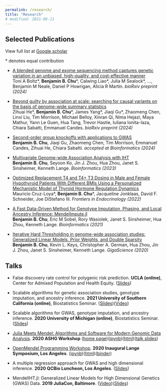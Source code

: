 ```yaml
---
permalink: /research/
title: "Research"
# modified: 2021-09-11
---
```


## Selected Publications

View full list at [Google scholar](https://scholar.google.com/citations?hl=en&user=jT7L8egAAAAJ)

\* denotes equal contribution

+ [A blended genome and exome sequencing method captures genetic variation in an unbiased, high-quality, and cost-effective manner](https://www.biorxiv.org/content/10.1101/2024.09.06.611689v1.abstract)  
Toni A Boltz\*, **Benjamin B. Chu**\*, Calwing Liao\*, Julia M Sealock\*, ..., Benjamin M Neale, Daniel P Howrigan, Alicia R Martin. *bioRxiv preprint (2024)*

+ [Beyond guilty by association at scale: searching for causal variants on the basis of genome-wide summary statistics](https://www.biorxiv.org/content/10.1101/2024.02.28.582621v2)  
Zihuai He\*, **Benjamin B. Chu**\*, James Yang\*, Jiaqi Gu\*, Zhaomeng Chen, Linxi Liu, Tim Morrison, Michael Belloy, Xinran Qi, Nima Hejazi, Maya Mathur, Yann Le Guen, Hua Tang, Trevor Hastie, Iuliana Ionita-Iaza, Chiara Sabatti, Emmanuel Candes. *bioRxiv preprint (2024)*

+ [Second-order group knockoffs with applications to GWAS](https://arxiv.org/abs/2310.15069)  
**Benjamin B. Chu**, Jiaqi Gu, Zhaomeng Chen, Tim Morrison, Emmanuel Candes, Zihuai He, Chiara Sabatti. *accepted at Bioinformatics (2024)*

+ [Multivariate Genome-wide Association Analysis with IHT](https://academic.oup.com/bioinformatics/article/39/4/btad193/7126408)  
**Benjamin B. Chu**, Seyoon Ko, Jin J. Zhou, Hua Zhou, Janet S. Sinsheimer, Kenneth Lange. *Bioinformatics (2023)*

+ [Optimized Replacement T4 and T4+ T3 Dosing in Male and Female Hypothyroid Patients With Different BMIs Using a Personalized Mechanistic Model of Thyroid Hormone Regulation Dynamics](https://www.frontiersin.org/articles/10.3389/fendo.2022.888429/full)  
Mauricio Cruz-Loya\*, **Benjamin B. Chu**\*, Jacqueline Jonklaas, David F. Schneider, Joe DiStefano III. *Frontiers in Endocrinology (2022)*

+ [A Fast Data-Driven Method for Genotype Imputation, Phasing, and Local Ancestry Inference: MendelImpute.jl](https://academic.oup.com/bioinformatics/advance-article-abstract/doi/10.1093/bioinformatics/btab489/6325083)  
**Benjamin B. Chu**, Eric M Sobel, Rory Wasiolek, Janet S. Sinsheimer, Hua Zhou, Kenneth Lange. *Bioinformatics (2021)*

+ [Iterative Hard Thresholding in genome-wide association studies: Generalized Linear Models, Prior Weights, and Double Sparsity](https://academic.oup.com/gigascience/article-abstract/9/6/giaa044/5850823)  
**Benjamin B. Chu**, Kevin L. Keys, Christopher A. German, Hua Zhou, Jin J. Zhou,  Janet S. Sinsheimer, Kenneth Lange. *GigaScience (2020)*

## Talks

+ False discovery rate control for polygenic risk prediction. **UCLA (online)**, Center for Admixed Population and Health Equity. ([Slides](https://github.com/biona001/public-talks/blob/master/2022%20CAPE%20meeting/PRS_CAPE_talk.pdf))

+ Scalable algorithms for genetic association studies, genotype imputation, and ancestry inference. **2021 University of Southern California (online)**, Biostatistics Seminar. ([Slides](https://github.com/biona001/public-talks/blob/master/2021%20USC/usc.pdf))([Video](https://www.youtube.com/watch?v=AzMYs7d32rc))

+ Scalable algorithms for GWAS, genotype imputation, and ancestry inference. **2020 University of Michigan (online)**, Biostatistics Seminar. ([Slides](https://github.com/biona001/public-talks/blob/master/2020%20Michigan/michigan.pdf))

+ [Julia Meets Mendel: Algorithms and Software for Modern Genomic Data Analysis](https://learning.ashg.org/products/julia-meets-mendel-algorithms-and-software-for-modern-genomic-data-analysis). **2020 ASHG Workshop** ([home page](https://github.com/OpenMendel/ASHG-OpenMendelWorkshop-2020-Oct))([ipynb](https://github.com/OpenMendel/ASHG-OpenMendelWorkshop-2020-Oct/blob/master/07-Impute-Chu/MendelImpute_Tutorial.ipynb))([html](https://htmlpreview.github.io/?https://github.com/OpenMendel/ASHG-OpenMendelWorkshop-2020-Oct/blob/master/07-Impute-Chu/MendelImpute_Tutorial.html))([talk slides](https://github.com/OpenMendel/ASHG-OpenMendelWorkshop-2020-Oct/blob/master/07-Impute-Chu/07-OpenMendel@ASHG_Imputation_Chu.pdf))

+ [OpenMendel Programming Workshop](https://github.com/OpenMendel/LangeSymposium-ProgrammingWorkshop-20202022). **2020 Inaugural Lange Symposium, Los Angeles**. ([ipynb](https://github.com/OpenMendel/LangeSymposium-ProgrammingWorkshop-20202022/blob/master/05-iht/MendelIHT_tutorial.ipynb))([html](https://openmendel.github.io/LangeSymposium-ProgrammingWorkshop-20202022/05-iht/MendelIHT_tutorial.html))([binder](https://mybinder.org/v2/gh/OpenMendel/LangeSymposium-ProgrammingWorkshop-20202022/master))

+ A multiple regression approach for GWAS and high dimensional inference. **2020 QCBio Luncheon, Los Angeles**. ([Slides](https://github.com/biona001/public-talks/blob/master/2020%20QCBio%20luncheon/Presentation1.pdf))

+ MendelIHT.jl: Generalized Linear Models for High Dimensional Genetics (GWAS) Data. **2019 JuliaCon, Baltimore**. ([Video](https://www.youtube.com/watch?v=UPIKafShwFw))([Slides](https://github.com/biona001/public-talks/blob/master/2019%20JuliaCon/talk/talk.pdf))
